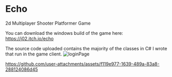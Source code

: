 # Echo
2d Multiplayer Shooter Platformer Game

You can download the windows build of the game here: https://j02.itch.io/echo 

The source code uploaded contains the majority of the classes in C# I wrote that run in the game client.
![loginPage](https://github.com/user-attachments/assets/15305ebc-065c-43f8-823f-14dfda3f19c6)


https://github.com/user-attachments/assets/f119e977-1639-489a-83a8-288124086d45

